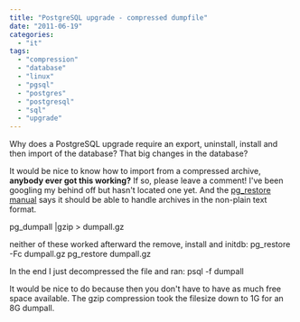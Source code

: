 ```yaml
---
title: "PostgreSQL upgrade - compressed dumpfile"
date: "2011-06-19"
categories: 
  - "it"
tags: 
  - "compression"
  - "database"
  - "linux"
  - "pgsql"
  - "postgres"
  - "postgresql"
  - "sql"
  - "upgrade"
---
```


Why does a PostgreSQL upgrade require an export, uninstall, install and then import of the database? That big changes in the database?

It would be nice to know how to import from a compressed archive, **anybody ever got this working?** If so, please leave a comment! I've been googling my behind off but hasn't located one yet. And the [pg\_restore manual](http://www.postgresql.org/docs/8.4/static/app-pgrestore.html "on postgresql.org") says it should be able to handle archives in the non-plain text format.

pg\_dumpall |gzip > dumpall.gz

neither of these worked afterward the remove, install and initdb: pg\_restore -Fc dumpall.gz pg\_restore dumpall.gz

In the end I just decompressed the file and ran: psql -f dumpall

It would be nice to do because then you don't have to have as much free space available. The gzip compression took the filesize down to 1G for an 8G dumpall.
